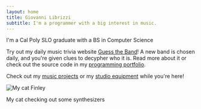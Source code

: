 ```yaml
---
layout: home
title: Giovanni Librizzi
subtitle: I'm a programmer with a big interest in music.
---
```


<!--
<div class="frameCenter">
<iframe width="100%" height="400" src="https://www.youtube.com/embed/N8ScYJcBRvU?si=kZBLoAWaln-Sy5Hb" title="YouTube video player" frameborder="0" allow="accelerometer; autoplay; clipboard-write; encrypted-media; gyroscope; picture-in-picture; web-share" referrerpolicy="strict-origin-when-cross-origin" allowfullscreen></iframe>
</div>
View my portfolio for more info!
<hr class="line">
-->
I'm a Cal Poly SLO graduate with a BS in Computer Science

Try out my daily music trivia website <a href="https://guessthe.band/">Guess the Band</a>! A new band is chosen daily, and you're given clues to decypher who it is. Read more about it or check out the source code in my <a href="./portfolio-programming">programming portfolio</a>.

Check out my <a href="./portfolio-music">music projects</a> or my <a href="./studio">studio equipment</a> while you're here!

<img src="../assets/img/finn.jpg" alt="My cat Finley" class="centerImg">

<p class="tiny">My cat checking out some synthesizers</p>
